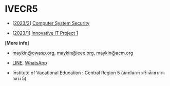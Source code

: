 # IVECR5

+ [[2023/2](2023-2)] [Computer System Security](2023-2)
* [[2023/1](2023-1)] [Innovative IT Project 1](2023-1)

[**More info**] 
* [maykin@owasp.org](mailto:maykin@owasp.org), [maykin@ieee.org](mailto:maykin@ieee.org), [maykin@acm.org](mailto:maykin@acm.org)
* [LINE](https://line.me/R/ti/p/@maykin), [WhatsApp](https://api.whatsapp.com/send?phone=66832725900)

* Institute of Vacational Education : Central Region 5 (สถาบันการอาชีวศึกษาภาคกลาง 5)